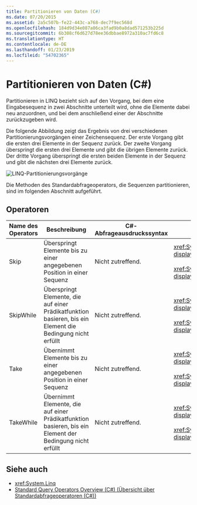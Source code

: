 ```yaml
---
title: Partitionieren von Daten (C#)
ms.date: 07/20/2015
ms.assetid: 2a5c507b-fe22-443c-a768-dec7f9ec568d
ms.openlocfilehash: 184d9d34e087a06ca3fad9b0a8dad571253b225d
ms.sourcegitcommit: 6b308cf6d627d78ee36dbbae8972a310ac7fd6c8
ms.translationtype: HT
ms.contentlocale: de-DE
ms.lasthandoff: 01/23/2019
ms.locfileid: "54702365"
---
```

# <a name="partitioning-data-c"></a>Partitionieren von Daten (C#)
Partitionieren in LINQ bezieht sich auf den Vorgang, bei dem eine Eingabesequenz in zwei Abschnitte unterteilt wird, ohne die Elemente dabei neu anzuordnen, und bei dem anschließend einer der Abschnitte zurückzugeben wird.  
  
 Die folgende Abbildung zeigt das Ergebnis von drei verschiedenen Partitionierungsvorgängen einer Zeichensequenz. Der erste Vorgang gibt die ersten drei Elemente in der Sequenz zurück. Der zweite Vorgang überspringt die ersten drei Elemente und gibt die übrigen Elemente zurück. Der dritte Vorgang überspringt die ersten beiden Elemente in der Sequenz und gibt die nächsten drei Elemente zurück.  
  
 ![LINQ-Partitionierungsvorgänge](../../../../csharp/programming-guide/concepts/linq/media/linq_partition.png "LINQ_Partition")  
  
 Die Methoden des Standardabfrageoperators, die Sequenzen partitionieren, sind im folgenden Abschnitt aufgeführt.  
  
## <a name="operators"></a>Operatoren  
  
|Name des Operators|Beschreibung|C#-Abfrageausdruckssyntax|Weitere Informationen|  
|-------------------|-----------------|---------------------------------|----------------------|  
|Skip|Überspringt Elemente bis zu einer angegebenen Position in einer Sequenz|Nicht zutreffend.|<xref:System.Linq.Enumerable.Skip%2A?displayProperty=nameWithType><br /><br /> <xref:System.Linq.Queryable.Skip%2A?displayProperty=nameWithType>|  
|SkipWhile|Überspringt Elemente, die auf einer Prädikatfunktion basieren, bis ein Element die Bedingung nicht erfüllt|Nicht zutreffend.|<xref:System.Linq.Enumerable.SkipWhile%2A?displayProperty=nameWithType><br /><br /> <xref:System.Linq.Queryable.SkipWhile%2A?displayProperty=nameWithType>|  
|Take|Übernimmt Elemente bis zu einer angegebenen Position in einer Sequenz|Nicht zutreffend.|<xref:System.Linq.Enumerable.Take%2A?displayProperty=nameWithType><br /><br /> <xref:System.Linq.Queryable.Take%2A?displayProperty=nameWithType>|  
|TakeWhile|Übernimmt Elemente, die auf einer Prädikatfunktion basieren, bis ein Element der Bedingung nicht erfüllt|Nicht zutreffend.|<xref:System.Linq.Enumerable.TakeWhile%2A?displayProperty=nameWithType><br /><br /> <xref:System.Linq.Queryable.TakeWhile%2A?displayProperty=nameWithType>|  
  
## <a name="see-also"></a>Siehe auch

- <xref:System.Linq>
- [Standard Query Operators Overview (C#) (Übersicht über Standardabfrageoperatoren (C#))](../../../../csharp/programming-guide/concepts/linq/standard-query-operators-overview.md)
